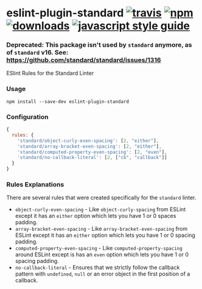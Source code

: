 # eslint-plugin-standard [![travis][travis-image]][travis-url] [![npm][npm-image]][npm-url] [![downloads][downloads-image]][downloads-url] [![javascript style guide][standard-image]][standard-url]

[travis-image]: https://img.shields.io/travis/standard/eslint-plugin-standard/master.svg
[travis-url]: https://travis-ci.org/standard/eslint-plugin-standard
[npm-image]: https://img.shields.io/npm/v/eslint-plugin-standard.svg
[npm-url]: https://npmjs.org/package/eslint-plugin-standard
[downloads-image]: https://img.shields.io/npm/dm/eslint-plugin-standard.svg
[downloads-url]: https://npmjs.org/package/eslint-plugin-standard
[standard-image]: https://img.shields.io/badge/code_style-standard-brightgreen.svg
[standard-url]: https://standardjs.com

### Deprecated: This package isn't used by `standard` anymore, as of `standard` v16. See: https://github.com/standard/standard/issues/1316

ESlint Rules for the Standard Linter

### Usage

`npm install --save-dev eslint-plugin-standard`

### Configuration

```js
{
  rules: {
    'standard/object-curly-even-spacing': [2, "either"],
    'standard/array-bracket-even-spacing': [2, "either"],
    'standard/computed-property-even-spacing': [2, "even"],
    'standard/no-callback-literal': [2, ["cb", "callback"]]
  }
}
```

### Rules Explanations

There are several rules that were created specifically for the `standard` linter.

- `object-curly-even-spacing` - Like `object-curly-spacing` from ESLint except it has an `either` option which lets you have 1 or 0 spaces padding.
- `array-bracket-even-spacing` - Like `array-bracket-even-spacing` from ESLint except it has an `either` option which lets you have 1 or 0 spacing padding.
- `computed-property-even-spacing` - Like `computed-property-spacing` around ESLint except is has an `even` option which lets you have 1 or 0 spacing padding.
- `no-callback-literal` - Ensures that we strictly follow the callback pattern with `undefined`, `null` or an error object in the first position of a callback.

